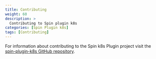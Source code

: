 ```yaml
---
title: Contributing
weight: 60
description: >
  Contributing to Spin plugin k8s
categories: [Spin Plugin k8s]
tags: [Contributing]
---
```


For information about contributing to the Spin k8s Plugin project visit the [spin-plugin-k8s GitHub repository](https://github.com/spinkube/spin-plugin-k8s).